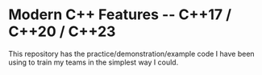 Modern C++ Features -- C++17 / C++20 / C++23
============================================

This repository has the practice/demonstration/example code I have been using 
to train my teams in the simplest way I could.
